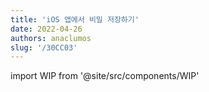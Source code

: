 ```yaml
---
title: 'iOS 앱에서 비밀 저장하기'
date: 2022-04-26
authors: anaclumos
slug: '/30CC03'
---
```


import WIP from '@site/src/components/WIP'

<WIP state="translating" />
